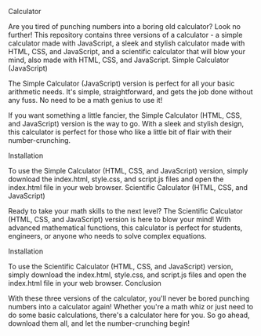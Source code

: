 Calculator

Are you tired of punching numbers into a boring old calculator? Look no further! This repository contains three versions of a calculator - a simple calculator made with JavaScript, a sleek and stylish calculator made with HTML, CSS, and JavaScript, and a scientific calculator that will blow your mind, also made with HTML, CSS, and JavaScript.
Simple Calculator (JavaScript)

The Simple Calculator (JavaScript) version is perfect for all your basic arithmetic needs. It's simple, straightforward, and gets the job done without any fuss. No need to be a math genius to use it!

If you want something a little fancier, the Simple Calculator (HTML, CSS, and JavaScript) version is the way to go. With a sleek and stylish design, this calculator is perfect for those who like a little bit of flair with their number-crunching.

Installation

To use the Simple Calculator (HTML, CSS, and JavaScript) version, simply download the index.html, style.css, and script.js files and open the index.html file in your web browser.
Scientific Calculator (HTML, CSS, and JavaScript)

Ready to take your math skills to the next level? The Scientific Calculator (HTML, CSS, and JavaScript) version is here to blow your mind! With advanced mathematical functions, this calculator is perfect for students, engineers, or anyone who needs to solve complex equations.

Installation

To use the Scientific Calculator (HTML, CSS, and JavaScript) version, simply download the index.html, style.css, and script.js files and open the index.html file in your web browser.
Conclusion

With these three versions of the calculator, you'll never be bored punching numbers into a calculator again! Whether you're a math whiz or just need to do some basic calculations, there's a calculator here for you. So go ahead, download them all, and let the number-crunching begin!
